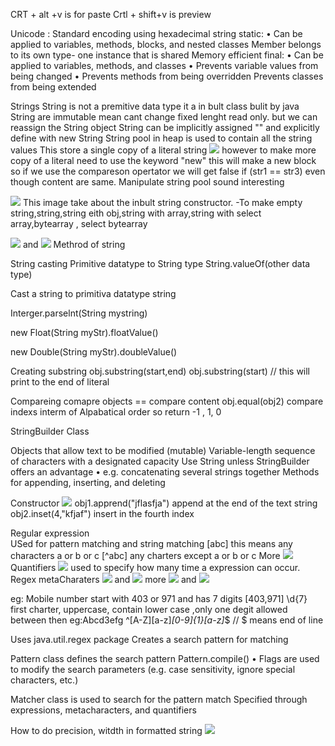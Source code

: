 
CRT + alt +v is for paste 
Crtl + shift+v is preview

Unicode : Standard encoding using hexadecimal string
static:
• Can be applied to variables, methods, blocks, and nested classes
Member belongs to its own type- one instance that is shared
Memory efficient
final:
• Can be applied to variables, methods, and classes
• Prevents variable values from being changed
• Prevents methods from being overridden
Prevents classes from being extended


Strings
String is not a premitive data type it a in bult class bulit by java
String are immutable mean cant change fixed lenght read only. 
but we can reassign the String object 
String can be implicitly assigned "" and explicitly define with new String 
String pool in heap  is used to contain all the string values 
This store a single copy of a literal string ![](2022-01-23-23-53-35.png)
however to make more copy of a literal need to use the keyword "new" this will make a new block so if we use the compareson opertator we will get false if (str1 == str3) even though content are same.
Manipulate string pool sound interesting 

![](2022-01-24-00-02-14.png) 
This image take about the inbult string constructor. 
-To make empty string,string,string eith obj,string with array,string with select array,bytearray , select bytearray

![](2022-01-24-00-05-23.png)  and ![](2022-01-24-00-11-43.png) Methrod of string 

String casting 
Primitive datatype to String type
String.valueOf(other data type)

Cast a string to primitiva datatype string

Interger.parselnt(String mystring)

new Float(String myStr).floatValue()

new Double(String myStr).doubleValue()


Creating substring
obj.substring(start,end) 
obj.substring(start) // this will print to the end of literal 


Compareing 
comapre objects == 
compare content obj.equal(obj2)
compare indexs interm of Alpabatical order so return -1 , 1, 0

StringBuilder Class 

Objects that allow text to be modified (mutable)
Variable-length sequence of characters with a designated capacity
Use String unless StringBuilder offers an advantage
 • e.g. concatenating several strings together
Methods for appending, inserting, and deleting

Constructor ![](2022-01-24-12-17-13.png) 
obj1.apprend("jflasfja") append at the end of the text string
obj2.inset(4,"kfjaf") insert in the fourth index


Regular expression  
USed for  pattern matching and string matching 
[abc] this means any characters a or b or c
[^abc] any charters except a or b or c
More ![](2022-01-24-12-54-33.png) 
Quantifiers ![](2022-01-24-12-55-18.png) used to specify how many time a expression can occur.
Regex metaCharaters 
![](2022-01-24-12-57-11.png)  and ![](2022-01-24-12-59-54.png) 
more ![](2022-01-24-13-01-31.png) and ![](2022-01-24-13-01-54.png)

eg: Mobile number start with 403 or 971  and has 7 digits 
[403,971] \d{7}
first charter, uppercase, contain lower case ,only one degit allowed between then eg:Abcd3efg
^[A-Z][a-z]*[0-9]{1}[a-z]*$   // $ means end of line

Uses java.util.regex package
Creates a search pattern for matching

Pattern class defines the search pattern
  Pattern.compile()
 • Flags are used to modify the search parameters (e.g. case sensitivity, ignore special characters, etc.)

Matcher class is used to search for the pattern match
Specified through expressions, metacharacters, and quantifiers

How to do precision, witdth in formatted string 
![](2022-01-24-15-21-01.png)